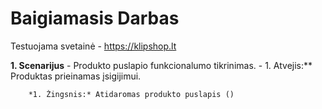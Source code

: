 # Baigiamasis Darbas

Testuojama svetainė - https://klipshop.lt

**1. Scenarijus** - Produkto puslapio funkcionalumo tikrinimas. 
    - 1. Atvejis:** Produktas prieinamas įsigijimui. 
    
        *1. Žingsnis:* Atidaromas produkto puslapis () 
        
